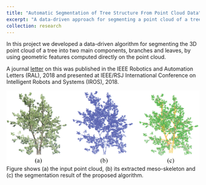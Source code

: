 ```yaml
---
title: "Automatic Segmentation of Tree Structure From Point Cloud Data"
excerpt: "A data-driven approach for segmenting a point cloud of a tree into its components, using curvature features.<br/> <img src='/images/tree_segmentation.gif'>"
collection: research
---
```

  
In this project we developed a data-driven algorithm for segmenting the 3D point cloud of a tree into two main components, branches and leaves, by using geometric features computed directly on the point cloud. 

A journal [letter](../../publication/2018-06-21-Automatic-Segmentation-Trees) on this was published in the IEEE Robotics and Automation Letters (RAL), 2018 and presented at IEEE/RSJ International Conference on Intelligent Robots and Systems (IROS), 2018.

<img src='/images/tree_segmentation.gif'>  
Figure shows (a) the input point cloud, (b) its extracted meso-skeleton and (c) the segmentation result of the proposed algorithm.